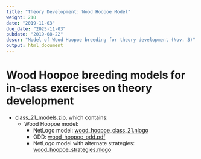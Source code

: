 ```yaml
---
title: "Theory Development: Wood Hoopoe Model"
weight: 210
date: "2019-11-03"
due_date: "2025-11-03"
pubdate: "2019-08-22"
descr: "Model of Wood Hoopoe breeding for theory development (Nov. 3)"
output: html_document
---
```

# Wood Hoopoe breeding models for in-class exercises on theory development

* [class_21_models.zip](/models/class_21/class_21_models.zip), which contains:
  * Wood Hoopoe model: 
    * NetLogo model: [wood_hoopoe_class_21.nlogo](/models/class_21/wood_hoopoe_class_21.nlogo)
    * ODD:  [wood_hoopoe_odd.pdf](/models/class_21/wood_hoopoe_odd.pdf)
    * NetLogo model with alternate strategies: [wood_hoopoe_strategies.nlogo](/models/class_21/wood_hoopoe_strategies.nlogo)
